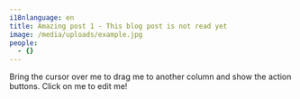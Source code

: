 ```yaml
---
i18nlanguage: en
title: Amazing post 1 - This blog post is not read yet
image: /media/uploads/example.jpg
people:
  - {}
---
```

Bring the cursor over me to drag me to another column and show the action buttons. Click on me to edit me!
